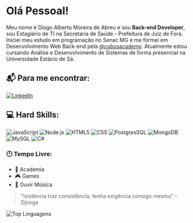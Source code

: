 # Olá Pessoal! 	

Meu nome é Diogo Alberto Moreira de Abreu e sou **Back-end Developer**, sou Estagiário de TI na Secretaria de Saúde - Prefeitura de Juiz de Fora. Iniciei meu estudo em programação no Senac MG e me formei em Desenvolvimento Web Back-end pela [@cubosacademy](https://cubos.academy/). Atualmente estou cursando Análise e Desenvolvimento de Sistemas de forma presencial na Universidade Estácio de Sá.

## :mailbox_with_mail: Para me encontrar:
[![LinkedIn](https://img.shields.io/badge/LinkedIn-0077B5?style=for-the-badge&logo=linkedin&logoColor=white)](https://www.linkedin.com/in/diogo-alberto-moreira-de-abreu-938a95252/)


## :computer: Hard Skills:
![JavaScript](https://img.shields.io/badge/JavaScript-323330?style=for-the-badge&logo=javascript&logoColor=F7DF1E)
![Node.js](https://img.shields.io/badge/Node%20js-339933?style=for-the-badge&logo=nodedotjs&logoColor=white)
![HTML5](https://img.shields.io/badge/HTML5-E34F26?style=for-the-badge&logo=html5&logoColor=white)
![CSS](https://img.shields.io/badge/CSS3-1572B6?style=for-the-badge&logo=css3&logoColor=white)
![PostgresSQL](https://img.shields.io/badge/PostgreSQL-316192?style=for-the-badge&logo=postgresql&logoColor=white)
![MongoDB](https://img.shields.io/badge/MongoDB-4EA94B?style=for-the-badge&logo=mongodb&logoColor=white)
![MySQL](https://img.shields.io/badge/MySQL-005C84?style=for-the-badge&logo=mysql&logoColor=white)
![C#](https://img.shields.io/badge/C%23-239120?style=for-the-badge&logo=c-sharp&logoColor=white)

### :clock12: Tempo Livre:
-	:muscle: Academia
-	:video_game: Games
-	:musical_note: Ouvir Música


>"Isistência traz consistência, tenha exigência consigo mesmo" - Djonga


![Top Linguagens](https://github-readme-stats.vercel.app/api/top-langs/?username=DiogoAAbreu&theme=dracula&custom_title=Linguagens)
